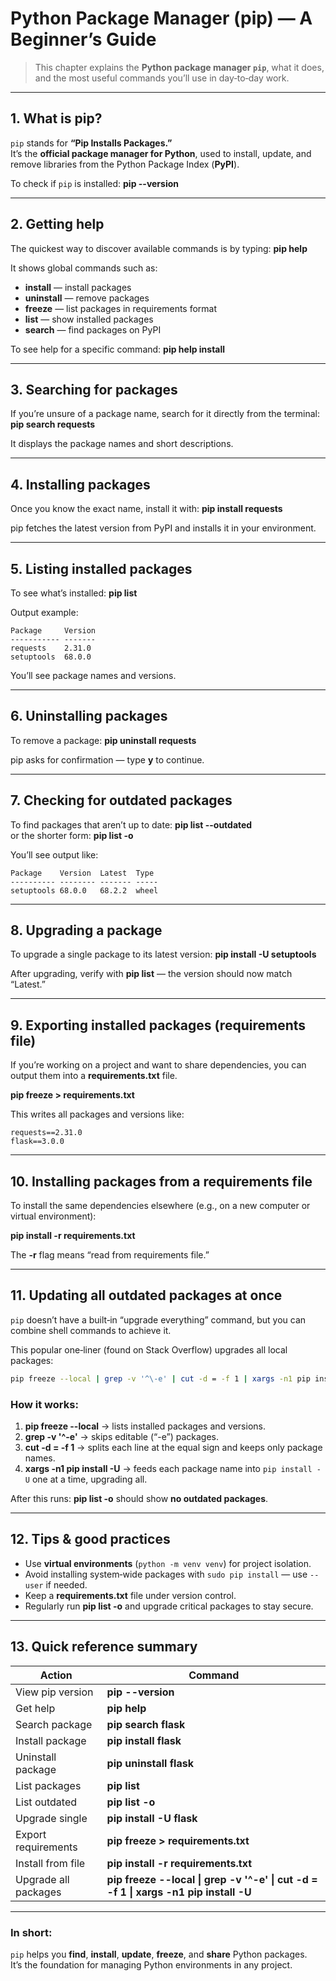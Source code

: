 # Python Package Manager (pip) — A Beginner’s Guide

> This chapter explains the **Python package manager `pip`**, what it does, and the most useful commands you’ll use in day‑to‑day work.

---

## 1. What is pip?

`pip` stands for **“Pip Installs Packages.”**  
It’s the **official package manager for Python**, used to install, update, and remove libraries from the Python Package Index (**PyPI**).

To check if `pip` is installed:
**pip --version**

---

## 2. Getting help

The quickest way to discover available commands is by typing:
**pip help**

It shows global commands such as:
- **install** — install packages
- **uninstall** — remove packages
- **freeze** — list packages in requirements format
- **list** — show installed packages
- **search** — find packages on PyPI

To see help for a specific command:
**pip help install**

---

## 3. Searching for packages

If you’re unsure of a package name, search for it directly from the terminal:
**pip search requests**

It displays the package names and short descriptions.

---

## 4. Installing packages

Once you know the exact name, install it with:
**pip install requests**

pip fetches the latest version from PyPI and installs it in your environment.

---

## 5. Listing installed packages

To see what’s installed:
**pip list**

Output example:
```
Package     Version
----------- -------
requests    2.31.0
setuptools  68.0.0
```
You’ll see package names and versions.

---

## 6. Uninstalling packages

To remove a package:
**pip uninstall requests**

pip asks for confirmation — type **y** to continue.

---

## 7. Checking for outdated packages

To find packages that aren’t up to date:
**pip list --outdated**  
or the shorter form: **pip list -o**

You’ll see output like:
```
Package    Version  Latest  Type
---------- -------- ------- -----
setuptools 68.0.0   68.2.2  wheel
```

---

## 8. Upgrading a package

To upgrade a single package to its latest version:
**pip install -U setuptools**

After upgrading, verify with **pip list** — the version should now match “Latest.”

---

## 9. Exporting installed packages (requirements file)

If you’re working on a project and want to share dependencies, you can output them into a **requirements.txt** file.

**pip freeze > requirements.txt**

This writes all packages and versions like:
```
requests==2.31.0
flask==3.0.0
```

---

## 10. Installing packages from a requirements file

To install the same dependencies elsewhere (e.g., on a new computer or virtual environment):

**pip install -r requirements.txt**

The **-r** flag means “read from requirements file.”

---

## 11. Updating all outdated packages at once

`pip` doesn’t have a built‑in “upgrade everything” command, but you can combine shell commands to achieve it.

This popular one‑liner (found on Stack Overflow) upgrades all local packages:

```bash
pip freeze --local | grep -v '^\-e' | cut -d = -f 1 | xargs -n1 pip install -U
```

### How it works:
1. **pip freeze --local** → lists installed packages and versions.  
2. **grep -v '^\-e'** → skips editable (“-e”) packages.  
3. **cut -d = -f 1** → splits each line at the equal sign and keeps only package names.  
4. **xargs -n1 pip install -U** → feeds each package name into `pip install -U` one at a time, upgrading all.

After this runs:
**pip list -o** should show **no outdated packages**.

---

## 12. Tips & good practices

- Use **virtual environments** (`python -m venv venv`) for project isolation.  
- Avoid installing system‑wide packages with `sudo pip install` — use `--user` if needed.  
- Keep a **requirements.txt** file under version control.  
- Regularly run **pip list -o** and upgrade critical packages to stay secure.

---

## 13. Quick reference summary

| Action | Command |
|--------|----------|
| View pip version | **pip --version** |
| Get help | **pip help** |
| Search package | **pip search flask** |
| Install package | **pip install flask** |
| Uninstall package | **pip uninstall flask** |
| List packages | **pip list** |
| List outdated | **pip list -o** |
| Upgrade single | **pip install -U flask** |
| Export requirements | **pip freeze > requirements.txt** |
| Install from file | **pip install -r requirements.txt** |
| Upgrade all packages | **pip freeze --local \| grep -v '^-e' \| cut -d = -f 1 \| xargs -n1 pip install -U** |

---

### In short:
`pip` helps you **find**, **install**, **update**, **freeze**, and **share** Python packages.  
It’s the foundation for managing Python environments in any project.